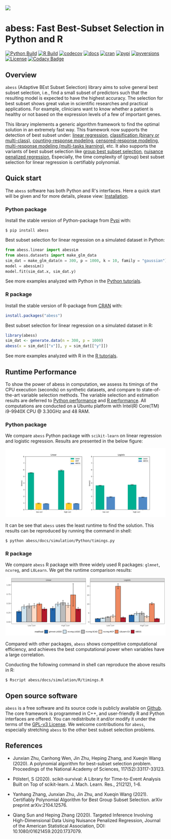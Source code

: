 <img src='https://raw.githubusercontent.com/abess-team/abess/master/docs/image/icon_long.png' align="center"/></a>     

# abess: Fast Best-Subset Selection in Python and R

[![Python Build](https://github.com/abess-team/abess/actions/workflows/python_test.yml/badge.svg)](https://github.com/abess-team/abess/actions/workflows/python_test.yml)
[![R Build](https://github.com/abess-team/abess/actions/workflows/r_test.yml/badge.svg)](https://github.com/abess-team/abess/actions/workflows/r_test.yml)
[![codecov](https://codecov.io/gh/abess-team/abess/branch/master/graph/badge.svg?token=LK56LHXV00)](https://codecov.io/gh/abess-team/abess)
[![docs](https://readthedocs.org/projects/abess/badge/?version=latest)](https://abess.readthedocs.io/en/latest/?badge=latest)
[![cran](https://img.shields.io/cran/v/abess?logo=R)](https://cran.r-project.org/package=abess)
[![pypi](https://badge.fury.io/py/abess.svg)](https://badge.fury.io/py/abess)
[![pyversions](https://img.shields.io/pypi/pyversions/abess)](https://img.shields.io/pypi/pyversions/abess)
[![License](https://img.shields.io/badge/License-GPL%20v3-blue.svg)](http://www.gnu.org/licenses/gpl-3.0)
[![Codacy Badge](https://app.codacy.com/project/badge/Grade/3f6e60a3a3e44699a033159633981b76)](https://www.codacy.com/gh/abess-team/abess/dashboard?utm_source=github.com&amp;utm_medium=referral&amp;utm_content=abess-team/abess&amp;utm_campaign=Badge_Grade)
<!-- [![Build Status](https://travis-ci.com/abess-team/abess.svg?branch=master)](https://travis-ci.com/abess-team/abess) -->

## Overview
`abess` (Adaptive BEst Subset Selection) library aims to solve general best subset selection, i.e., 
find a small subset of predictors such that the resulting model is expected to have the highest accuracy. 
The selection for best subset shows great value in scientific researches and practical applications. 
For example, clinicians want to know whether a patient is healthy or not based on the expression levels of a few of important genes.

This library implements a generic algorithm framework to find the optimal solution in an extremely fast way.
This framework now supports the detection of best subset under: 
[linear regression](https://abess.readthedocs.io/en/latest/Tutorial/LinearRegression.html),
[classification (binary or multi-class)](https://abess.readthedocs.io/en/latest/Tutorial/logi_and_multiclass.html),
[counting-response modeling](https://abess.readthedocs.io/en/latest/Tutorial/PoissonRegression.html),
[censored-response modeling](https://abess.readthedocs.io/en/latest/Tutorial/CoxRegression.html),
[multi-response modeling (multi-tasks learning)](https://abess.readthedocs.io/en/latest/Tutorial/MultiTaskLearning.html), etc.
It also supports the variants of best subset selection like 
[group best subset selection](https://abess.readthedocs.io/en/latest/Tutorial/advanced_features.html#Best-group-subset-selection),
[nuisance penalized regression](https://abess.readthedocs.io/en/latest/Tutorial/advanced_features.html#Nuisance-Regression),
Especially, the time complexity of (group) best subset selection for linear regression is certifiably polynomial.

## Quick start

The `abess` software has both Python and R's interfaces. Here a quick start will be given and for more details, please view: [Installation](https://abess.readthedocs.io/en/latest/Installation.html).

### Python package

Install the stable version of Python-package from [Pypi](https://pypi.org/project/abess/) with:

```shell
$ pip install abess
```

Best subset selection for linear regression on a simulated dataset in Python:    

```python
from abess.linear import abessLm
from abess.datasets import make_glm_data
sim_dat = make_glm_data(n = 300, p = 1000, k = 10, family = "gaussian")
model = abessLm()
model.fit(sim_dat.x, sim_dat.y)
```


See more examples analyzed with Python in the [Python tutorials](https://abess.readthedocs.io/en/latest/Tutorial/index.html).


### R package

Install the stable version of R-package from [CRAN](https://cran.r-project.org/web/packages/abess) with:

```r
install.packages("abess")
```

Best subset selection for linear regression on a simulated dataset in R:

```r
library(abess)
sim_dat <- generate.data(n = 300, p = 1000)
abess(x = sim_dat[["x"]], y = sim_dat[["y"]])
```

See more examples analyzed with R in the [R tutorials](https://abess-team.github.io/abess/articles/).


## Runtime Performance

To show the power of abess in computation, we assess its timings of the CPU execution (seconds) on synthetic datasets, and compare to state-of-the-art variable selection methods. The variable selection and estimation results are deferred to [Python performance](https://abess.readthedocs.io/en/latest/Tutorial/power_of_abess.html) and [R performance](https://abess-team.github.io/abess/articles/v11-power-of-abess.html). All computations are conducted on a Ubuntu platform with Intel(R) Core(TM) i9-9940X CPU @ 3.30GHz and 48 RAM.

### Python package   

We compare `abess` Python package with `scikit-learn` on linear regression and logistic regression. Results are presented in the below figure:

![](./docs/image/timings.png)

It can be see that `abess` uses the least runtime to find the solution. This results can be reproduced by running the command in shell:

```shell
$ python abess/docs/simulation/Python/timings.py
```


### R package

We compare `abess` R package with three widely used R packages: `glmnet`, `ncvreg`, and `L0Learn`. 
We get the runtime comparison results:

![](docs/image/r_runtime.png)

Compared with other packages, 
`abess` shows competitive computational efficiency, 
and achieves the best computational power when variables have a large correlation.

Conducting the following command in shell can reproduce the above results in R: 

```shell
$ Rscript abess/docs/simulation/R/timings.R
```

## Open source software     

`abess` is a free software and its source code is publicly available on [Github](https://github.com/abess-team/abess). The core framework is programmed in C++, and user-friendly R and Python interfaces are offered. You can redistribute it and/or modify it under the terms of the [GPL-v3 License](https://www.gnu.org/licenses/gpl-3.0.html). We welcome contributions for `abess`, especially stretching `abess` to the other best subset selection problems. 

## References

- Junxian Zhu, Canhong Wen, Jin Zhu, Heping Zhang, and Xueqin Wang (2020). A polynomial algorithm for best-subset selection problem. Proceedings of the National Academy of Sciences, 117(52):33117-33123.

- Pölsterl, S (2020). scikit-survival: A Library for Time-to-Event Analysis Built on Top of scikit-learn. J. Mach. Learn. Res., 21(212), 1-6.

- Yanhang Zhang, Junxian Zhu, Jin Zhu, and Xueqin Wang (2021). Certifiably Polynomial Algorithm for Best Group Subset Selection. arXiv preprint arXiv:2104.12576.

- Qiang Sun and Heping Zhang (2020). Targeted Inference Involving High-Dimensional Data Using Nuisance Penalized Regression, Journal of the American Statistical Association, DOI: 10.1080/01621459.2020.1737079.

